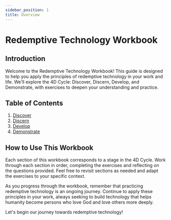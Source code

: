 ```yaml
---
sidebar_position: 1
title: Overview
---
```


# Redemptive Technology Workbook

## Introduction

Welcome to the Redemptive Technology Workbook! This guide is designed to help you apply the principles of redemptive technology in your work and life. We'll explore the 4D Cycle: Discover, Discern, Develop, and Demonstrate, with exercises to deepen your understanding and practice.

## Table of Contents

1. [Discover](discover/intro)
2. [Discern](discern/intro)
3. [Develop](develop/intro)
4. [Demonstrate](demonstrate/intro)

## How to Use This Workbook

Each section of this workbook corresponds to a stage in the 4D Cycle. Work through each section in order, completing the exercises and reflecting on the questions provided. Feel free to revisit sections as needed and adapt the exercises to your specific context.

As you progress through the workbook, remember that practicing redemptive technology is an ongoing journey. Continue to apply these principles in your work, always seeking to build technology that helps humanity become persons who love God and love others more deeply.

Let's begin our journey towards redemptive technology!
